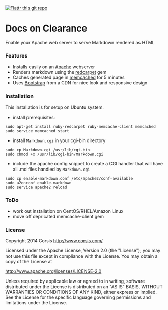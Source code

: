 [![Flattr this git repo](http://api.flattr.com/button/flattr-badge-large.png)](https://flattr.com/submit/auto?user_id=dialt0ne&url=https://github.com/dialt0ne/docs-on-clearance&title=docs-on-clearance&language=ruby&tags=github&category=software)

Docs on Clearance
=================

Enable your Apache web server to serve Markdown rendered as HTML

### Features

* Installs easily on an [Apache](http://httpd.apache.org/) webserver
* Renders markdown using the [redcarpet](https://github.com/vmg/redcarpet) gem
* Caches generated page in [memcached](http://memcached.org/) for 5 minutes
* Uses [Bootstrap](http://getbootstrap.com/) from a CDN for nice look and responsive design

### Installation

This installation is for setup on Ubuntu system.

* install prerequisites:

```
sudo apt-get install ruby-redcarpet ruby-memcache-client memcached
sudo service memcached start
```

* install `Markdown.cgi` in your cgi-bin directory

```
sudo cp Markdown.cgi /usr/lib/cgi-bin
sudo chmod +x /usr/lib/cgi-bin/Markdown.cgi
```

* include the apache config snippet to create a CGI handler that will have all .md files handled by `Markdown.cgi`

```
sudo cp enable-markdown.conf /etc/apache2/conf-available
sudo a2enconf enable-markdown
sudo service apache2 reload
```

### ToDo

* work out installation on CentOS/RHEL/Amazon Linux
* move off depricated memcache-client gem

### License

Copyright 2014 Corsis
http://www.corsis.com/

Licensed under the Apache License, Version 2.0 (the "License");
you may not use this file except in compliance with the License.
You may obtain a copy of the License at

http://www.apache.org/licenses/LICENSE-2.0

Unless required by applicable law or agreed to in writing, software
distributed under the License is distributed on an "AS IS" BASIS,
WITHOUT WARRANTIES OR CONDITIONS OF ANY KIND, either express or implied.
See the License for the specific language governing permissions and
limitations under the License.

